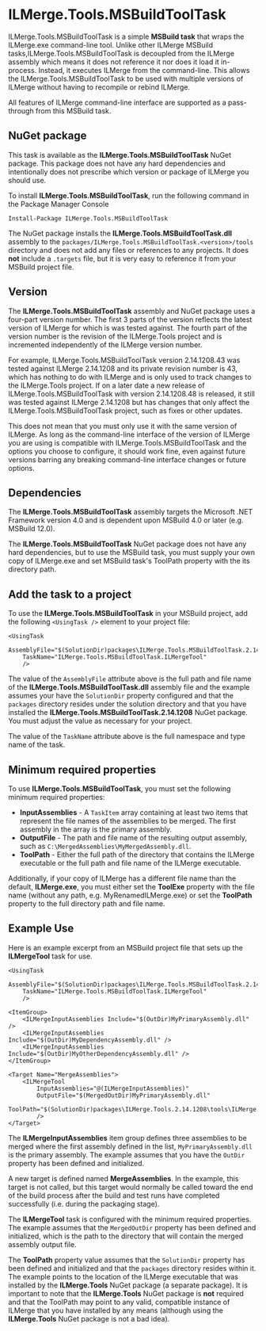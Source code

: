 # ILMerge.Tools.MSBuildToolTask #

ILMerge.Tools.MSBuildToolTask is a simple **MSBuild task** that wraps the ILMerge.exe command-line tool. Unlike other ILMerge MSBuild tasks,ILMerge.Tools.MSBuildToolTask is decoupled from the ILMerge assembly which means it does not reference it nor does it load it in-process. Instead, it executes ILMerge from the command-line. This allows the ILMerge.Tools.MSBuildToolTask to be used with multiple versions of ILMerge without having to recompile or rebind ILMerge.

All features of ILMerge command-line interface are supported as a pass-through from this MSBuild task.


## NuGet package ##
This task is available as the **ILMerge.Tools.MSBuildToolTask** NuGet package. This package does not have any hard dependencies and intentionally does not prescribe which version or package of ILMerge you should use.

To install **ILMerge.Tools.MSBuildToolTask**, run the following command in the Package Manager Console

    Install-Package ILMerge.Tools.MSBuildToolTask

The NuGet package installs the **ILMerge.Tools.MSBuildToolTask.dll** assembly to the `packages/ILMerge.Tools.MSBuildToolTask.<version>/tools` directory and does not add any files or references to any projects. It does **not** include a `.targets` file, but it is very easy to reference it from your MSBuild project file. 


## Version ##
The **ILMerge.Tools.MSBuildToolTask** assembly and NuGet package uses a four-part version number. The first 3 parts of the version reflects the latest version of ILMerge for which is was tested against. The fourth part of the version number is the revision of the ILMerge.Tools project and is incremented independently of the ILMerge version number.  

For example, ILMerge.Tools.MSBuildToolTask version 2.14.1208.43 was tested against ILMerge 2.14.1208 and its private revision number is 43, which has nothing to do with ILMerge and is only used to track changes to the ILMerge.Tools project. If on a later date a new release of ILMerge.Tools.MSBuildToolTask with version 2.14.1208.48 is released, it still was tested against ILMerge 2.14.1208 but has changes that only affect the ILMerge.Tools.MSBuildToolTask project, such as fixes or other updates.  

This does not mean that you must only use it with the same version of ILMerge. As long as the command-line interface of the version of ILMerge you are using is compatible with ILMerge.Tools.MSBuildToolTask and the options you choose to configure, it should work fine, even against future versions barring any breaking command-line interface changes or future options.


## Dependencies ##
The **ILMerge.Tools.MSBuildToolTask** assembly targets the Microsoft .NET Framework version 4.0 and is dependent upon MSBuild 4.0 or later (e.g. MSBuild 12.0).

The **ILMerge.Tools.MSBuildToolTask** NuGet package does not have any hard dependencies, but to use the MSBuild task, you must supply your own copy of ILMerge.exe and set MSBuild task's ToolPath property with the its directory path.


## Add the task to a project ##
To use the **ILMerge.Tools.MSBuildToolTask** in your MSBuild project, add the following `<UsingTask />` element to your project file:

    <UsingTask
        AssemblyFile="$(SolutionDir)packages\ILMerge.Tools.MSBuildToolTask.2.14.1208\tools\ILMerge.Tools.MSBuildToolTask.dll"
        TaskName="ILMerge.Tools.MSBuildToolTask.ILMergeTool"
        />

The value of the `AssemblyFile` attribute above is the full path and file name of the **ILMerge.Tools.MSBuildToolTask.dll** assembly file and the example assumes your have the `SolutionDir` property configured and that the `packages` directory resides under the solution directory and that you have installed the **ILMerge.Tools.MSBuildToolTask.2.14.1208** NuGet package. You must adjust the value as necessary for your project.

The value of the `TaskName` attribute above is the full namespace and type name of the task.  

## Minimum required properties ##
To use **ILMerge.Tools.MSBuildToolTask**, you must set the following minimum required properties:

* **InputAssemblies** - A `TaskItem` array containing at least two items that represent the file names of the assemblies to be merged. The first assembly in the array is the primary assembly.
* **OutputFile** - The path and file name of the resulting output assembly, such as `C:\MergedAssemblies\MyMergedAssembly.dll`.
* **ToolPath** - Either the full path of the directory that contains the ILMerge executable or the full path and file name of the ILMerge executable.

Additionally, if your copy of ILMerge has a different file name than the default, **ILMerge.exe**, you must either set the **ToolExe** property with the file name (without any path, e.g. MyRenamedILMerge.exe) or set the **ToolPath** property to the full directory path and file name.



## Example Use ##
Here is an example excerpt from an MSBuild project file that sets up the **ILMergeTool** task for use.

    <UsingTask
        AssemblyFile="$(SolutionDir)packages\ILMerge.Tools.MSBuildToolTask.2.14.1208\tools\ILMerge.Tools.MSBuildToolTask.dll"
        TaskName="ILMerge.Tools.MSBuildToolTask.ILMergeTool"
        />

	<ItemGroup>
		<ILMergeInputAssemblies Include="$(OutDir)MyPrimaryAssembly.dll" />
		<ILMergeInputAssemblies Include="$(OutDir)MyDependencyAssembly.dll" />
		<ILMergeInputAssemblies Include="$(OutDir)MyOtherDependencyAssembly.dll" />
	</ItemGroup>
	
	<Target Name="MergeAssemblies">
		<ILMergeTool
			InputAssemblies="@(ILMergeInputAssemblies)"
			OutputFile="$(MergedOutDir)MyPrimaryAssembly.dll"
			ToolPath="$(SolutionDir)packages\ILMerge.Tools.2.14.1208\tools\ILMerge.exe"
			/>
	</Target>

The **ILMergeInputAssemblies** item group defines three assemblies to be merged where the first assembly defined in the list, `MyPrimaryAssembly.dll` is the primary assembly. The example assumes that you have the `OutDir` property has been defined and initialized. 

A new target is defined named **MergeAssemblies**. In the example, this target is not called, but this target would normally be called toward the end of the build process after the build and test runs have completed successfully (i.e. during the packaging stage).

The **ILMergeTool** task is configured with the minimum required properties. The example assumes that the `MergedOutDir` property has been defined and initialized, which is the path to the directory that will contain the merged assembly output file.

The **ToolPath** property value assumes that the `SolutionDir` property has been defined and initialized and that the `packages` directory resides within it. The example points to the location of the ILMerge executable that was installed by the **ILMerge.Tools** NuGet package (a separate package). It is important to note that the **ILMerge.Tools** NuGet package is **not** required and that the ToolPath may point to any valid, compatible instance of ILMerge that you have installed by any means (although using the **ILMerge.Tools** NuGet package is not a bad idea).

